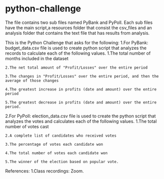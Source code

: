 # python-challenge

The file contains two sub files named PyBank and PyPoll. Each sub files have the main script,a resources folder that consist the csv_files and an analysis folder that contains the text file that has results from analysis.

This is the Python Challenge that asks for the following:
1.For PyBank:  budget_data.csv file is used to create python script that analyzes the records to calculate each of the following values.
    1.The total number of months included in the dataset

    2.The net total amount of "Profit/Losses" over the entire period

    3.The changes in "Profit/Losses" over the entire period, and then the average of those changes

    4.The greatest increase in profits (date and amount) over the entire period

    5.The greatest decrease in profits (date and amount) over the entire period.

2.For PyPoll: election_data.csv file is used to create the python script that analyzes the votes and calculates each of the following values.
    1.The total number of votes cast

    2.A complete list of candidates who received votes

    3.The percentage of votes each candidate won

    4.The total number of votes each candidate won

    5.The winner of the election based on popular vote.

References:
1.Class recordings: Zoom.
